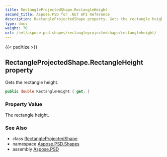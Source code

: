 ```yaml
---
title: RectangleProjectedShape.RectangleHeight
second_title: Aspose.PSD for .NET API Reference
description: RectangleProjectedShape property. Gets the rectangle height
type: docs
weight: 70
url: /net/aspose.psd.shapes/rectangleprojectedshape/rectangleheight/
---
```

{{< psd/tize >}}
## RectangleProjectedShape.RectangleHeight property

Gets the rectangle height.

```csharp
public double RectangleHeight { get; }
```

### Property Value

The rectangle height.

### See Also

* class [RectangleProjectedShape](../)
* namespace [Aspose.PSD.Shapes](../../../aspose.psd.shapes/)
* assembly [Aspose.PSD](../../../)


